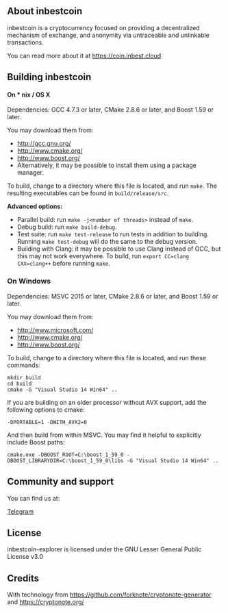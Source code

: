 ## About inbestcoin

inbestcoin is a cryptocurrency focused on providing a decentralized mechanism of exchange, and anonymity via untraceable and unlinkable transactions.

You can read more about it at https://coin.inbest.cloud

## Building inbestcoin

#### On * nix / OS X

Dependencies: GCC 4.7.3 or later, CMake 2.8.6 or later, and Boost 1.59 or later.

You may download them from:

* http://gcc.gnu.org/
* http://www.cmake.org/
* http://www.boost.org/
* Alternatively, it may be possible to install them using a package manager.

To build, change to a directory where this file is located, and run `make`. The resulting executables can be found in `build/release/src`.

**Advanced options:**

* Parallel build: run `make -j<number of threads>` instead of `make`.
* Debug build: run `make build-debug`.
* Test suite: run `make test-release` to run tests in addition to building. Running `make test-debug` will do the same to the debug version.
* Building with Clang: it may be possible to use Clang instead of GCC, but this may not work everywhere. To build, run `export CC=clang CXX=clang++` before running `make`.

### On Windows

Dependencies: MSVC 2015 or later, CMake 2.8.6 or later, and Boost 1.59 or later.

You may download them from:

* http://www.microsoft.com/
* http://www.cmake.org/
* http://www.boost.org/

To build, change to a directory where this file is located, and run these commands:
```
mkdir build
cd build
cmake -G "Visual Studio 14 Win64" ..
```

If you are building on an older processor without AVX support, add the following options to cmake:
```
-DPORTABLE=1 -DWITH_AVX2=0
```

And then build from within MSVC. You may find it helpful to explicitly include Boost paths:
```
cmake.exe -DBOOST_ROOT=C:\boost_1_59_0 -DBOOST_LIBRARYDIR=C:\boost_1_59_0\libs -G "Visual Studio 14 Win64" ..
 ```
 ## Community and support

 You can find us at:

 [Telegram](https://t.me/inbestcoin)

 ## License

 inbestcoin-explorer is licensed under the GNU Lesser General Public License v3.0

 ## Credits

 With technology from https://github.com/forknote/cryptonote-generator and https://cryptonote.org/

